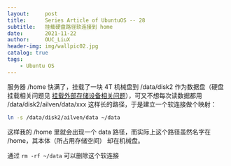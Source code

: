 ```yaml
---
layout:     post
title:      Series Article of UbuntuOS -- 28         
subtitle:   挂载硬盘路径软连接到 home    
date:       2021-11-22      
author:     OUC_LiuX     
header-img: img/wallpic02.jpg     
catalog: true
tags:
    - Ubuntu OS
---
```


服务器 /home 快满了，挂载了一块 4T 机械盘到 /data/disk2 作为数据盘（硬盘挂载相关问题见 [挂载外部存储设备相关问题](https://www.ouc-liux.cn/2021/11/11/Series-Article-of-UbuntuOS-25/)），可又不想每次读数据都用 /data/disk2/ailven/data/xxx 这样长的路径，于是建立一个软连接做个映射：       
```bash 
ln -s /data/disk2/ailven/data ~/data     
```
这样我的 /home 里就会出现一个 data 路径，而实际上这个路径虽然名字在 /home，其本体（所占用存储空间） 却在机械盘。       

通过 `rm -rf ~/data` 可以删除这个软连接
